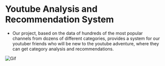 # Youtube Analysis and Recommendation System


* Our project, based on the data of hundreds of the most popular channels from dozens of different categories, provides a system for our youtuber friends who will be new to the youtube adventure, where they can get category analysis and recommendations. 


![Gif](https://s4.gifyu.com/images/Ka-Ve-Youtube-APP-Streamlit-Mozi-1.gif)

